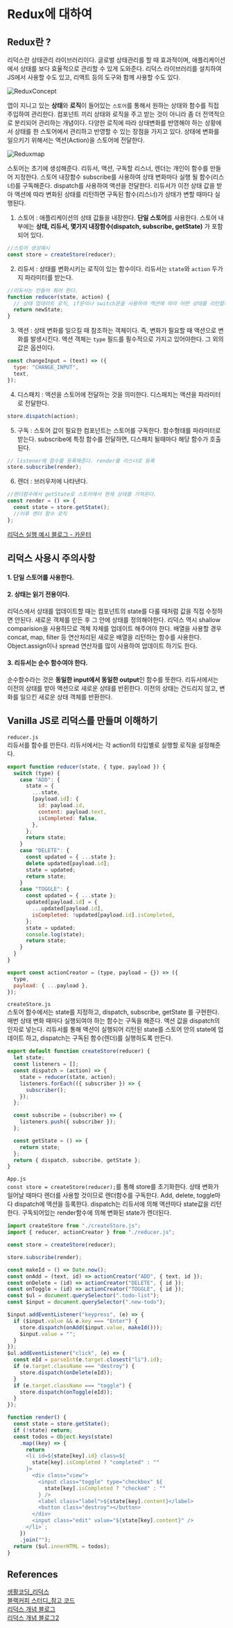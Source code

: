 # Redux에 대하여

## Redux란 ?

리덕스란 상태관리 라이브러리이다. 글로벌 상태관리를 할 때 효과적이며, 애플리케이션에서 상태를 보다 효율적으로 관리할 수 있게 도와준다. 리덕스 라이브러리를 설치하여 JS에서 사용할 수도 있고, 리액트 등의 도구와 함께 사용할 수도 있다.

![ReduxConcept](https://3.bp.blogspot.com/-q5PcPlVyLl0/XFuAIZ0XOgI/AAAAAAAAKW0/9OhXmqCJ1yoAzfr5UQqiropDe2IC-Hz4QCLcBGAs/s640/%25E1%2584%2589%25E1%2585%25B3%25E1%2584%258F%25E1%2585%25B3%25E1%2584%2585%25E1%2585%25B5%25E1%2586%25AB%25E1%2584%2589%25E1%2585%25A3%25E1%2586%25BA%2B2019-02-07%2B%25E1%2584%258B%25E1%2585%25A9%25E1%2584%258C%25E1%2585%25A5%25E1%2586%25AB%2B9.47.14.png)

앱이 지니고 있는 **상태**와 **로직**이 들어있는 `스토어`를 통해서 원하는 상태와 함수를 직접 주입하여 관리한다. 컴포넌트 끼리 상태와 로직을 주고 받는 것이 아니라 좀 더 전역적으로 분리되어 관리하는 개념이다. 다양한 로직에 따라 상태변화를 반영해야 하는 상황에서 상태를 한 스토어에서 관리하고 반영할 수 있는 장점을 가지고 있다. 상태에 변화를 일으키기 위해서는 액션(Action)을 스토어에 전달한다.

![Reduxmap](https://s3-ap-northeast-2.amazonaws.com/opentutorials-user-file/module/4078/11034.png)

스토어는 초기에 생성해준다. 리듀서, 액션, 구독할 리스너, 렌더는 개인이 함수를 만들어 지정한다. 스토어 내장함수 subscribe를 사용하여 상태 변화마다 실행 될 함수(리스너)를 구독해준다. dispatch를 사용하여 액션을 전달한다. 리듀서가 이전 상태 값을 받아 액션에 따라 변화된 상태를 리턴하면 구독된 함수(리스너)가 상태가 변할 때마다 실행된다.

1. 스토어 : 애플리케이션의 상태 값들을 내장한다. **단일 스토어**를 사용한다. 스토어 내부에는 **상태, 리듀서, 몇가지 내장함수(dispatch, subscribe, getState)** 가 포함되어 있다.

```js
//스토어 생성예시
const store = createStore(reducer);
```

2. 리듀서 : 상태를 변화시키는 로직이 있는 함수이다. 리듀서는 `state`와 `action` 두가지 파라미터를 받는다.

```js
//리듀서는 만들어 줘야 한다.
function reducer(state, action) {
  // 상태 업데이트 로직, if문이나 switch문을 사용하여 액션에 따라 어떤 상태를 리턴할지 로직을 작성할 수 있다.
  return newState;
}
```

3. 액션 : 상태 변화를 일으킬 때 참조하는 객체이다. 즉, 변화가 필요할 때 액션으로 변화를 발생시킨다. 액션 객체는 `type` 필드를 필수적으로 가지고 있어야한다. 그 외의 값은 옵션이다.

```js
const changeInput = (text) => ({
  type: "CHANGE_INPUT",
  text,
});
```

4. 디스패치 : 액션을 스토어에 전달하는 것을 의미한다. 디스패치는 액션을 파라미터로 전달한다.

```js
store.dispatch(action);
```

5. 구독 : 스토어 값이 필요한 컴포넌트는 스토어를 구독한다. 함수형태를 파라미터로 받는다. subscribe에 특정 함수를 전달하면, 디스패치 될때마다 해당 함수가 호출된다.

```js
// listener에 함수를 등록해준다. render를 리스너로 등록
store.subscribe(render);
```

6. 렌더 : 브러우저에 나타낸다.

```js
//렌더함수에서 getState로 스토어에서 현재 상태를 가져온다.
const render = () => {
  const state = store.getState();
  //이후 렌더 함수 로직
};
```

[리덕스 실행 예시 블로그 - 카운터](https://velog.io/@velopert/Redux-2-%EB%A6%AC%EC%95%A1%ED%8A%B8-%EC%97%86%EC%9D%B4-%EC%93%B0%EB%8A%94-%EB%A6%AC%EB%8D%95%EC%8A%A4-cijltabbd7)

## 리덕스 사용시 주의사항

#### 1. 단일 스토어를 사용한다.

#### 2. 상태는 읽기 전용이다.

리덕스에서 상태를 업데이트할 때는 컴포넌트의 state를 다룰 때처럼 값을 직접 수정하면 안된다. 새로운 객체를 만든 후 그 안에 상태를 정의해야한다. 리덕스 역시 shallow comparision을 사용하므로 객체 자체를 업데이트 해주어야 한다. 배열을 사용할 경우 concat, map, filter 등 연산처리된 새로운 배열을 리턴하는 함수를 사용한다. Object.assign이나 spread 연산자를 많이 사용하여 업데이트 하기도 한다.

#### 3. 리듀서는 순수 함수여야 한다.

순수함수라는 것은 **동일한 input에서 동일한 output**인 함수를 뜻한다. 리듀서에서는 이전의 상태를 받아 액션으로 새로운 상태를 반횐한다. 이전의 상태는 건드리지 않고, 변화를 일으킨 새로운 상태 객체를 반환한다.

## Vanilla JS로 리덕스를 만들며 이해하기

`reducer.js`  
리듀서를 함수를 만든다. 리듀서에서는 각 action의 타입별로 실행할 로직을 설정해준다.

```js
export function reducer(state, { type, payload }) {
  switch (type) {
    case "ADD": {
      state = {
        ...state,
        [payload.id]: {
          id: payload.id,
          content: payload.text,
          isCompleted: false,
        },
      };
      return state;
    }
    case "DELETE": {
      const updated = { ...state };
      delete updated[payload.id];
      state = updated;
      return state;
    }
    case "TOGGLE": {
      const updated = { ...state };
      updated[payload.id] = {
        ...updated[payload.id],
        isCompleted: !updated[payload.id].isCompleted,
      };
      state = updated;
      console.log(state);
      return state;
    }
  }
}

export const actionCreator = (type, payload = {}) => ({
  type,
  payload: { ...payload },
});
```

`createStore.js`  
스토어 함수에서는 state를 지정하고, dispatch, subscribe, getState 를 구현한다. 매번 상태 변화 때마다 실행되여야 하는 함수는 구독을 해준다. 액션 값을 dispatch의 인자로 넣는다. 리듀서를 통해 액션이 실행되어 리턴된 state를 스토어 안의 state에 업데이트 하고, dispatch는 구독된 함수(렌더)를 실행하도록 만든다.

```js
export default function createStore(reducer) {
  let state;
  const listeners = [];
  const dispatch = (action) => {
    state = reducer(state, action);
    listeners.forEach(({ subscriber }) => {
      subscriber();
    });
  };

  const subscribe = (subscriber) => {
    listeners.push({ subscriber });
  };

  const getState = () => {
    return state;
  };
  return { dispatch, subscribe, getState };
}
```

`App.js`  
`const store = createStore(reducer);`를 통해 store를 초기화한다. 상태 변화가 일어날 때마다 렌더를 사용할 것이므로 렌더함수를 구독한다. Add, delete, toggle마다 dispatch에 액션을 등록한다. dispatch는 리듀서에 의해 액션마다 state값을 리턴한다. 구독되어있는 render함수에 의해 변화된 state가 렌더된다.

```js
import createStore from "./createStore.js";
import { reducer, actionCreator } from "./reducer.js";

const store = createStore(reducer);

store.subscribe(render);

const makeId = () => Date.now();
const onAdd = (text, id) => actionCreator("ADD", { text, id });
const onDelete = (id) => actionCreator("DELETE", { id });
const onToggle = (id) => actionCreator("TOGGLE", { id });
const $ul = document.querySelector(".todo-list");
const $input = document.querySelector(".new-todo");

$input.addEventListener("keypress", (e) => {
  if ($input.value && e.key === "Enter") {
    store.dispatch(onAdd($input.value, makeId()));
    $input.value = "";
  }
});
$ul.addEventListener("click", (e) => {
  const eId = parseInt(e.target.closest("li").id);
  if (e.target.className === "destroy") {
    store.dispatch(onDelete(eId));
  }
  if (e.target.className === "toggle") {
    store.dispatch(onToggle(eId));
  }
});

function render() {
  const state = store.getState();
  if (!state) return;
  const todos = Object.keys(state)
    .map((key) => {
      return `
      <li id=${state[key].id} class=${
        state[key].isCompleted ? "completed" : ""
      }>
        <div class="view">
          <input class="toggle" type="checkbox" ${
            state[key].isCompleted ? "checked" : ""
          } />
          <label class="label">${state[key].content}</label>
          <button class="destroy"></button>
        </div>
        <input class="edit" value="${state[key].content}" />
      </li>`;
    })
    .join("");
  return ($ul.innerHTML = todos);
}
```

## References

[생활코딩\_리덕스](https://opentutorials.org/module/4078/24935)  
[블랙커피 스터디\_참고 코드](https://github.com/next-step/js-todo-list-step1/pull/50)  
[리덕스 개념 블로그](https://kbennycc.blogspot.com/2019/02/0113-react-redux.html)  
[리덕스 개념 블로그2](https://velog.io/@velopert/Redux-1-%EC%86%8C%EA%B0%9C-%EB%B0%8F-%EA%B0%9C%EB%85%90%EC%A0%95%EB%A6%AC-zxjlta8ywt)

